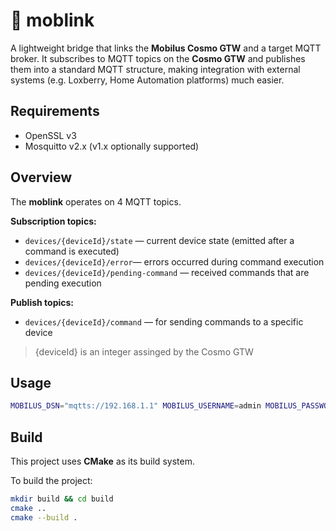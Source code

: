 # 🔗 moblink

A lightweight bridge that links the **Mobilus Cosmo GTW** and a target MQTT broker. It subscribes to MQTT topics on the **Cosmo GTW** and publishes them into a standard MQTT structure, making integration with external systems (e.g. Loxberry, Home Automation platforms) much easier.

## Requirements

* OpenSSL v3
* Mosquitto v2.x (v1.x optionally supported)

## Overview

The **moblink** operates on 4 MQTT topics.

**Subscription topics:**

* `devices/{deviceId}/state` — current device state (emitted after a command is executed)
* `devices/{deviceId}/error`— errors occurred during command execution
* `devices/{deviceId}/pending-command` — received commands that are pending execution

**Publish topics:**

* `devices/{deviceId}/command` — for sending commands to a specific device

> {deviceId} is an integer assinged by the Cosmo GTW

## Usage

```bash
MOBILUS_DSN="mqtts://192.168.1.1" MOBILUS_USERNAME=admin MOBILUS_PASSWORD=admin TARGET_DSN="mqtt://127.0.0.1:1883" ./moblink
```

## Build

This project uses **CMake** as its build system.

To build the project:

```bash
mkdir build && cd build
cmake ..
cmake --build .
```
